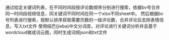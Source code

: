 通过给定关键词列表，在不同时间段按评论数顺序分别进行搜索，依据bv号合并同一时间段视频信息，同关键词不同时间在同一个xlsx不同sheet中。
然后根据bv号列表进行搜索，按默认排序获取需要页数的一级评论数，合并评论后去除表情信息，写入txt文件
使用结巴(jieba)中文分词库，对评论进行关键词分析并且基于wordcloud做成词云图，同时生成词频json和txt文件
